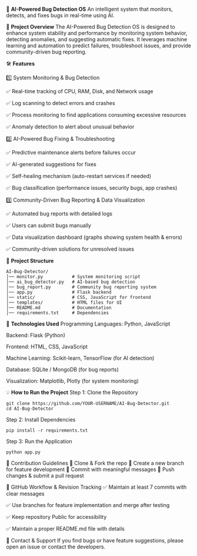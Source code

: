 🚀 **AI-Powered Bug Detection OS**
An intelligent system that monitors, detects, and fixes bugs in real-time using AI.

📌 **Project Overview**
The AI-Powered Bug Detection OS is designed to enhance system stability and performance by monitoring system behavior, detecting anomalies, and suggesting automatic fixes. It leverages machine learning and automation to predict failures, troubleshoot issues, and provide community-driven bug reporting.

🛠️ **Features**

1️⃣ System Monitoring & Bug Detection

✅ Real-time tracking of CPU, RAM, Disk, and Network usage

✅ Log scanning to detect errors and crashes

✅ Process monitoring to find applications consuming excessive resources

✅ Anomaly detection to alert about unusual behavior



2️⃣ AI-Powered Bug Fixing & Troubleshooting

✅ Predictive maintenance alerts before failures occur

✅ AI-generated suggestions for fixes

✅ Self-healing mechanism (auto-restart services if needed)

✅ Bug classification (performance issues, security bugs, app crashes)



3️⃣ Community-Driven Bug Reporting & Data Visualization

✅ Automated bug reports with detailed logs

✅ Users can submit bugs manually

✅ Data visualization dashboard (graphs showing system health & errors)

✅ Community-driven solutions for unresolved issues


📂 **Project Structure**
```
AI-Bug-Detector/
│── monitor.py           # System monitoring script
│── ai_bug_detector.py   # AI-based bug detection
│── bug_report.py        # Community bug reporting system
│── app.py               # Flask backend
│── static/              # CSS, JavaScript for frontend
│── templates/           # HTML files for UI
│── README.md            # Documentation
│── requirements.txt     # Dependencies
```

🚀 **Technologies Used**
Programming Languages: Python, JavaScript

Backend: Flask (Python)

Frontend: HTML, CSS, JavaScript

Machine Learning: Scikit-learn, TensorFlow (for AI detection)

Database: SQLite / MongoDB (for bug reports)

Visualization: Matplotlib, Plotly (for system monitoring)


💡 **How to Run the Project**
Step 1: Clone the Repository

```
git clone https://github.com/YOUR-USERNAME/AI-Bug-Detector.git
cd AI-Bug-Detector
```

Step 2: Install Dependencies

```
pip install -r requirements.txt
```

Step 3: Run the Application

```
python app.py
```


📌 Contribution Guidelines
🔹 Clone & Fork the repo
🔹 Create a new branch for feature development
🔹 Commit with meaningful messages
🔹 Push changes & submit a pull request

📌 GitHub Workflow & Revision Tracking
✅ Maintain at least 7 commits with clear messages

✅ Use branches for feature implementation and merge after testing

✅ Keep repository Public for accessibility

✅ Maintain a proper README.md file with details

📩 Contact & Support
If you find bugs or have feature suggestions, please open an issue or contact the developers.
